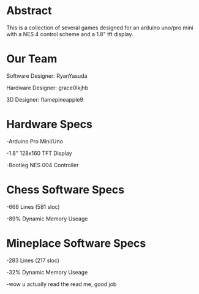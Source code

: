 # Abstract
This is a collection of several games designed for an arduino uno/pro mini with a NES 4 control scheme and a 1.8" tft display.

# Our Team
Software Designer: RyanYasuda

Hardware Designer: grace0lkjhb

3D Designer: flamepineapple9

# Hardware Specs
-Arduino Pro Mini/Uno

-1.8" 128x160 TFT Display

-Bootleg NES 004 Controller

# Chess Software Specs
-668 Lines (581 sloc)

-89% Dynamic Memory Useage

# Mineplace Software Specs
-283 Lines (217 sloc)

-32% Dynamic Memory Useage

-wow u actually read the read me, good job
